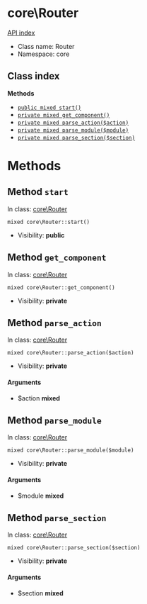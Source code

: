 # core\Router
[API index](../API-index.md)






* Class name: Router
* Namespace: core




## Class index


**Methods**
* [`public mixed start()`](#method-start)
* [`private mixed get_component()`](#method-get_component)
* [`private mixed parse_action($action)`](#method-parse_action)
* [`private mixed parse_module($module)`](#method-parse_module)
* [`private mixed parse_section($section)`](#method-parse_section)









# Methods


## Method `start`
In class: [core\Router](#top)

```
mixed core\Router::start()
```





* Visibility: **public**






## Method `get_component`
In class: [core\Router](#top)

```
mixed core\Router::get_component()
```





* Visibility: **private**






## Method `parse_action`
In class: [core\Router](#top)

```
mixed core\Router::parse_action($action)
```





* Visibility: **private**

#### Arguments

* $action **mixed**






## Method `parse_module`
In class: [core\Router](#top)

```
mixed core\Router::parse_module($module)
```





* Visibility: **private**

#### Arguments

* $module **mixed**






## Method `parse_section`
In class: [core\Router](#top)

```
mixed core\Router::parse_section($section)
```





* Visibility: **private**

#### Arguments

* $section **mixed**





